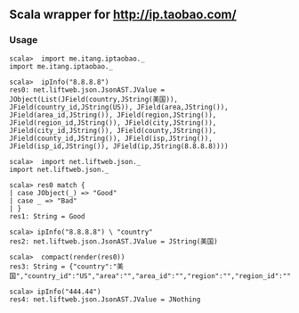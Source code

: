 ## Scala wrapper for http://ip.taobao.com/

### Usage

    scala>  import me.itang.iptaobao._
    import me.itang.iptaobao._

    scala>  ipInfo("8.8.8.8")
    res0: net.liftweb.json.JsonAST.JValue = JObject(List(JField(country,JString(美国)), JField(country_id,JString(US)), JField(area,JString()), JField(area_id,JString()), JField(region,JString()), JField(region_id,JString()), JField(city,JString()), JField(city_id,JString()), JField(county,JString()), JField(county_id,JString()), JField(isp,JString()), JField(isp_id,JString()), JField(ip,JString(8.8.8.8))))

    scala>  import net.liftweb.json._
    import net.liftweb.json._

    scala> res0 match {
    | case JObject(_) => "Good"
    | case _ => "Bad"
    | }
    res1: String = Good

    scala> ipInfo("8.8.8.8") \ "country"
    res2: net.liftweb.json.JsonAST.JValue = JString(美国)

    scala>  compact(render(res0))
    res3: String = {"country":"美国","country_id":"US","area":"","area_id":"","region":"","region_id":"","city":"","city_id":"","county":"","county_id":"","isp":"","isp_id":"","ip":"8.8.8.8"}

    scala> ipInfo("444.44")
    res4: net.liftweb.json.JsonAST.JValue = JNothing
